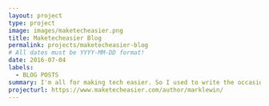 ```yaml
---
layout: project
type: project
image: images/maketecheasier.png
title: Maketecheasier Blog
permalink: projects/maketecheasier-blog
# All dates must be YYYY-MM-DD format!
date: 2016-07-04
labels:
  - BLOG POSTS
summary: I'm all for making tech easier. So I used to write the occasional article for this website that claims to do just that.
projecturl: https://www.maketecheasier.com/author/marklewin/
---
```

